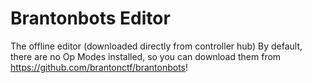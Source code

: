 # Brantonbots Editor
The offline editor (downloaded directly from controller hub)
By default, there are no Op Modes installed, so you can download them from https://github.com/brantonctf/brantonbots!
